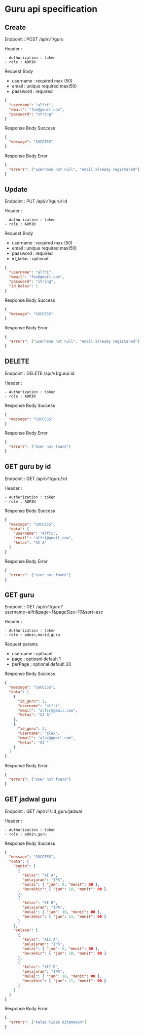 # Guru api specification

## Create

Endpoint : POST /api/v1/guru

Header :

    - Authorization : token
    - role : ADMIN

Request Body

- username : required max (50)
- email : unique required max(50)
- password : required

```json
{
  "username": "alfri",
  "email": "foo@gmail.com",
  "password": "string"
}
```

Response Body Success

```json
{
  "message": "SUCCESS"
}
```

Response Body Error

```json
{
  "errors": ["username not null", "email already registered"]
}
```

## Update

Endpoint : PUT /api/v1/guru/:id

Header :

    - Authorization : token
    - role : ADMIN

Request Body

- username : required max (50)
- email : unique required max(50)
- password : required
- id_kelas : optional

```json
{
  "username": "alfri",
  "email": "foo@gmail.com",
  "password": "string",
  "id_kelas": 1
}
```

Response Body Success

```json
{
  "message": "SUCCESS"
}
```

Response Body Error

```json
{
  "errors": ["username not null", "email already registered"]
}
```

## DELETE

Endpoint : DELETE /api/v1/guru/:id

Header :

    - Authorization : token
    - role : ADMIN

Response Body Success

```json
{
  "message": "SUCCESS"
}
```

Response Body Error

```json
{
  "errors": ["User not found"]
}
```

## GET guru by id

Endpoint : GET /api/v1/guru/:id

Header :

    - Authorization : token
    - role : ADMIN

Response Body Success

```json
{
  "message": "SUCCESS",
  "data": {
    "username": "alfri",
    "email": "alfri@gmail.com",
    "kelas": "XI A"
  }
}
```

Response Body Error

```json
{
  "errors": ["user not found"]
}
```

## GET guru

Endpoint : GET /api/v1/guru?username=alfri&page=1&pageSize=10&sort=asc

Header :

    - Authorization : token
    - role : admin,murid,guru

Request params

- username : optioanl
- page : optioanl default 1
- perPage : optional default 20

Response Body Success

```json
{
  "message": "SUCCESS",
  "data": [
    {
      "id_guru": 1,
      "username": "alfri",
      "email": "alfir@gmail.com",
      "kelas": "XI A"
    },
    {
      "id_guru": 2,
      "username": "alex",
      "email": "alex@gmail.com",
      "kelas": "XI "
    }
  ]
}
```

Response Body Error

```json
{
  "errors": ["User not found"]
}
```

## GET jadwal guru

Endpoint : GET /api/v1/:id_guru/jadwal

Header :

    - Authorization : token
    - role : admin,guru

Response Body Success

```json
{
  "message": "SUCCESS",
  "data": {
    "senin": [
      {
        "kelas": "XI A",
        "pelajaran": "IPS",
        "mulai": { "jam": 9, "menit": 00 },
        "berakhir": { "jam": 10, "menit": 00 }
      },
      {
        "kelas": "XI B",
        "pelajaran": "IPA",
        "mulai": { "jam": 10, "menit": 00 },
        "berakhir": { "jam": 11, "menit": 00 }
      }
    ],
    "selasa": [
      {
        "kelas": "XII A",
        "pelajaran": "IPS",
        "mulai": { "jam": 9, "menit": 00 },
        "berakhir": { "jam": 10, "menit": 00 }
      },
      {
        "kelas": "XII B",
        "pelajaran": "IPA",
        "mulai": { "jam": 10, "menit": 00 },
        "berakhir": { "jam": 11, "menit": 00 }
      }
    ]
  }
}
```

Response Body Error

```json
{
  "errors": ["kelas tidak ditemukan"]
}
```
